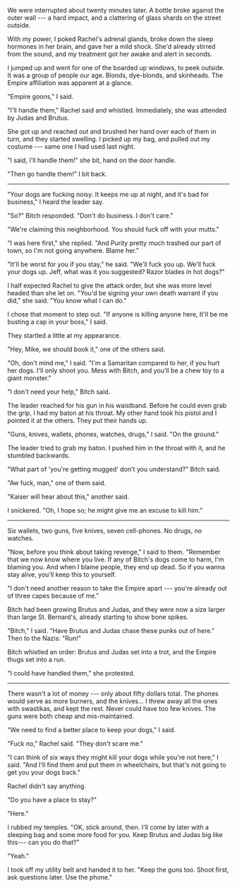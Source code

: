 We were interrupted about twenty minutes later. A bottle broke against the outer wall --- a hard impact,
and a clattering of glass shards on the street outside.

With my power, I poked Rachel's adrenal glands, broke down the sleep hormones in her brain, and
gave her a mild shock. She'd already stirred from the sound, and my treatment got her awake and alert
in seconds.

I jumped up and went for one of the boarded up windows, to peek outside. It was a group of people
our age. Blonds, dye-blonds, and skinheads. The Empire affiliation was apparent at a glance.

"Empire goons," I said.

"I'll handle them," Rachel said and whistled. Immediately, she was attended by Judas and Brutus.

She got up and reached out and brushed her hand over each of them in turn, and they started swelling.
I picked up my bag, and pulled out my costume --- same one I had used last night.

"I said, I'll handle them!" she bit, hand on the door handle.

"Then go handle them!" I bit back.

----

"Your dogs are fucking noisy. It keeps me up at night, and it's bad for business," I heard the leader say.

"So?" Bitch responded. "Don't do business. I don't care."

"We're claiming this neighborhood. You should fuck off with your mutts."

"I was here first," she replied. "And Purity pretty much trashed our part of
town, so I'm not going anywhere. Blame her."

"It'll be worst for you if you stay," he said. "We'll fuck you up. We'll fuck your dogs up.
Jeff, what was it you suggested? Razor blades in hot dogs?"

I half expected Rachel to give the attack order, but she was more level headed than she let on.
"You'd be signing your own death warrant if you did," she said. "You know what I can do."

I chose that moment to step out. "If anyone is killing anyone here, It'll be me busting a cap
in your boss," I said.

They startled a little at my appearance.

"Hey, Mike, we should book it," one of the others said.

"Oh, don't mind me," I said. "I'm a Samaritan compared to her, if you hurt her dogs. I'll only
shoot you. Mess with Bitch, and you'll be a chew toy to a giant monster."

"I don't need your help," Bitch said.

The leader reached for his gun in his waistband. Before he could even grab the grip, I had my
baton at his throat. My other hand took his pistol and I pointed it at the others. They put their hands
up.

"Guns, knives, wallets, phones, watches, drugs," I said. "On the ground."

The leader tried to grab my baton. I pushed him in the throat with it, and he stumbled backwards.

"What part of 'you're getting mugged' don't you understand?" Bitch said.

"Aw fuck, man," one of them said.

"Kaiser will hear about this," another said.

I snickered. "Oh, I hope so; he might give me an excuse to kill him."

----

Six wallets, two guns, five knives, seven cell-phones. No drugs, no watches.

"Now, before you think about taking revenge," I said to them. "Remember that we now
know where you live. If any of Bitch's dogs come to harm, I'm blaming you. And when I
blame people, they end up dead. So if you wanna stay alive, you'll keep this to yourself.

"I don't need another reason to take the Empire apart --- you're already out of three capes
because of me."

Bitch had been growing Brutus and Judas, and they were now a size larger than large St. Bernard's,
already starting to show bone spikes.

"Bitch," I said. "Have Brutus and Judas chase these punks out of here." Then to the Nazis: "Run!"

Bitch whistled an order: Brutus and Judas set into a trot, and the Empire thugs set into a
run.

"I could have handled them," she protested.

----

There wasn't a lot of money --- only about fifty dollars total. The phones would serve
as more burners, and the knives... I threw away all the ones with swastikas, and kept the rest.
Never could have too few knives. The guns were both cheap and mis-maintained.

"We need to find a better place to keep your dogs," I said.

"Fuck no," Rachel said. "They don't scare me."

"I can think of six ways they might kill your dogs while you're not here," I said. "And I'll find them
and put them in wheelchairs, but that's not going to get you your dogs back."

Rachel didn't say anything.

"Do you have a place to stay?"

"Here."

I rubbed my temples.
"OK, stick around, then. I'll come by later with a sleeping bag and some more food for you.
Keep Brutus and Judas big like this--- can you do that?"

"Yeah."

I took off my utility belt and handed it to her. "Keep the guns too. Shoot first, ask questions later.
Use the phone."
